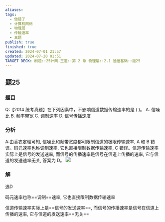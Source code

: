 ```yaml
---
aliases: 
tags:
  - 做错了
  - 计算机网络
  - 物理层
  - 传输速率
  - 真题
publish: true
finished: true
created: 2024-07-01 21:57
updated: 2024-07-20 01:51
TARGET DECK: 刷题::25计网-王道::第 2 章 物理层::2.1 通信基础::题25
---
```


## 题25
### 题目
Q:【2014 统考真题】在下列因素中，不影响信道数据传输速率的是 ( )。
A. 信噪比 B. 频率带宽 C. 调制速率 D. 信号传播速度
### 分析
A:由香农定理可知, 信噪比和频带宽度都可限制信道的极限传输速率, A 和 B 错误。码元速率也称调制速率, 它也直接限制数据传输速率, C 错误。信道传输速率实际上是信号的发送速率,  而信号的传播速率是信号在信道上传播的速率, 它与信道的发送速率无关, 答案为 D。
![](https://img.hwenyi.tech/202407200151384.webp)
### 解
选D



码元速率也称==调制==速率, 它也直接限制数据传输速率



信道传输速率实际上是==信号的发送速率==,  而信号的传播速率是信号在信道上传播的速率, 它与信道的发送速率==无关==
